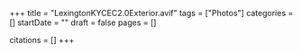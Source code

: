 +++
title = "LexingtonKYCEC2.0Exterior.avif"
tags = ["Photos"]
categories = []
startDate = ""
draft = false
pages = []

citations = []
+++
